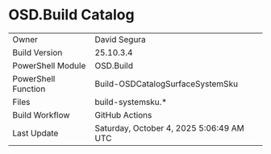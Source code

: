 ﻿# OSD.Build Catalog

| | |
|-|-|
| Owner | David Segura |
| Build Version | 25.10.3.4 |
| PowerShell Module | OSD.Build |
| PowerShell Function | Build-OSDCatalogSurfaceSystemSku |
| Files | build-systemsku.* |
| Build Workflow | GitHub Actions |
| Last Update | Saturday, October 4, 2025 5:06:49 AM UTC |
